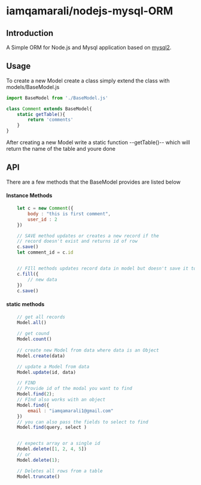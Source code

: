 # iamqamarali/nodejs-mysql-ORM

## Introduction

A Simple ORM for Node.js and Mysql application based on [mysql2](https://github.com/sidorares/node-mysql2).

## Usage

To create a new Model create a class simply extend the class with models/BaseModel.js

```javascript
import BaseModel from './BaseModel.js'

class Comment extends BaseModel{
    static getTable(){
        return 'comments'
    }
}
```

After creating a new Model write a static function --getTable()-- which will return 
the name of the table and youre done 

## API

There are a few methods that the BaseModel provides are listed below

#### Instance Methods

```javascript
    let c = new Comment({
        body : "this is first comment",
        user_id : 2
    })

    // SAVE method updates or creates a new record if the 
    // record doesn't exist and returns id of row
    c.save()
    let comment_id = c.id


    // FIll methods updates record data in model but doesn't save it to db
    c.fill({
        // new data
    })
    c.save()

```

#### static methods

```Javascript
    // get all records
    Model.all()
    
    // get cound
    Model.count()
    
    // create new Model from data where data is an Object
    Model.create(data)

    // update a Model from data
    Model.update(id, data)

    // FIND
    // Provide id of the modal you want to find
    Model.find(2);
    // FInd also works with an object
    Model.find({
        email : "iamqamarali1@gmail.com"
    })
    // you can also pass the fields to select to find
    Model.find(query, select )


    // expects array or a single id
    Model.delete([1, 2, 4, 5])
    // or 
    Model.delete(1);

    // Deletes all rows from a table
    Model.truncate()
```
